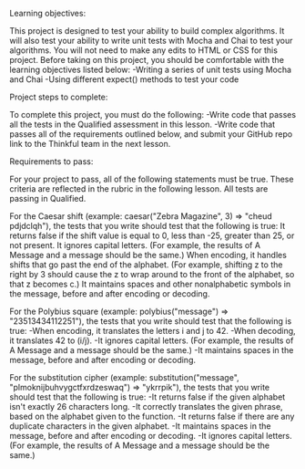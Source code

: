 Learning objectives:

This project is designed to test your ability to build complex algorithms. It will also test your ability to write unit tests with Mocha and Chai to test your algorithms. You will not need to make any edits to HTML or CSS for this project. Before taking on this project, you should be comfortable with the learning objectives listed below:
-Writing a series of unit tests using Mocha and Chai
-Using different expect() methods to test your code

Project steps to complete:

To complete this project, you must do the following:
-Write code that passes all the tests in the Qualified assessment in this lesson.
-Write code that passes all of the requirements outlined below, and submit your GitHub repo link to the Thinkful team in the next lesson.

Requirements to pass:

For your project to pass, all of the following statements must be true. These criteria are reflected in the rubric in the following lesson.
All tests are passing in Qualified.

For the Caesar shift (example: caesar("Zebra Magazine", 3) => "cheud pdjdclqh"), the tests that you write should test that the following is true:
It returns false if the shift value is equal to 0, less than -25, greater than 25, or not present.
It ignores capital letters. (For example, the results of A Message and a message should be the same.)
When encoding, it handles shifts that go past the end of the alphabet. (For example, shifting z to the right by 3 should cause the z to wrap around to the front of the alphabet, so that z becomes c.)
It maintains spaces and other nonalphabetic symbols in the message, before and after encoding or decoding.

For the Polybius square (example: polybius("message") => "23513434112251"), the tests that you write should test that the following is true:
-When encoding, it translates the letters i and j to 42.
-When decoding, it translates 42 to (i/j).
-It ignores capital letters. (For example, the results of A Message and a message should be the same.)
-It maintains spaces in the message, before and after encoding or decoding.

For the substitution cipher (example: substitution("message", "plmoknijbuhvygctfxrdzeswaq") => "ykrrpik"), the tests that you write should test that the following is true:
-It returns false if the given alphabet isn't exactly 26 characters long.
-It correctly translates the given phrase, based on the alphabet given to the function.
-It returns false if there are any duplicate characters in the given alphabet.
-It maintains spaces in the message, before and after encoding or decoding.
-It ignores capital letters. (For example, the results of A Message and a message should be the same.)
